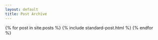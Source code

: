 ```yaml
---
layout: default
title: Post Archive
---
```


{% for post in site.posts %}
  {% include standard-post.html %}
{% endfor %}
